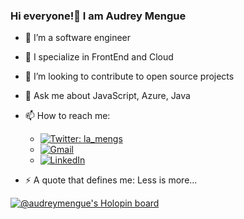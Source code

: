 ### Hi everyone!👋 I am Audrey Mengue


- 🔭 I’m a software engineer

- 🌱 I specialize in FrontEnd and Cloud

- 👯 I’m looking to contribute to open source projects

- 💬 Ask me about JavaScript, Azure, Java

- 📫 How to reach me:
  - [![Twitter: la_mengs](https://img.shields.io/twitter/follow/la_mengs?style=social)](https://twitter.com/la_mengs)
  - [![Gmail](https://img.shields.io/badge/-GMAIL-D14836?style=for-the-badge&logo=gmail&logoColor=white)](mailto:massoumeharmonie@gmail.com)
  - [![LinkedIn](https://img.shields.io/badge/-LINKEDIN-0077B5?style=for-the-badge&logo=linkedin&logoColor=white)](https://www.linkedin.com/in/audreyhmmengue/)
  
- ⚡ A quote that defines me: Less is more...

[![@audreymengue's Holopin board](https://holopin.me/audreymengue)](https://holopin.io/@audreymengue)
